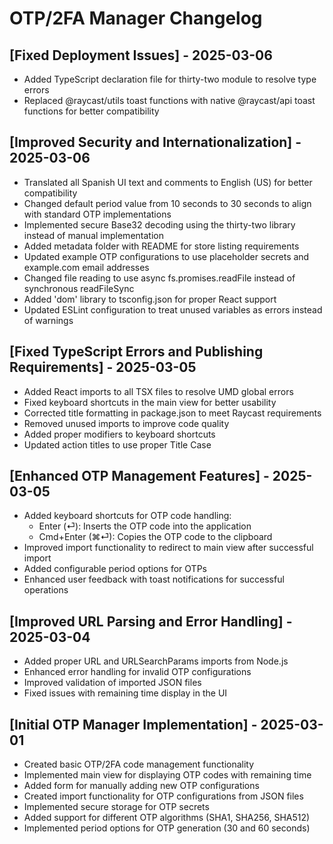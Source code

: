 # OTP/2FA Manager Changelog

## [Fixed Deployment Issues] - 2025-03-06

- Added TypeScript declaration file for thirty-two module to resolve type errors
- Replaced @raycast/utils toast functions with native @raycast/api toast functions for better compatibility

## [Improved Security and Internationalization] - 2025-03-06

- Translated all Spanish UI text and comments to English (US) for better compatibility
- Changed default period value from 10 seconds to 30 seconds to align with standard OTP implementations
- Implemented secure Base32 decoding using the thirty-two library instead of manual implementation
- Added metadata folder with README for store listing requirements
- Updated example OTP configurations to use placeholder secrets and example.com email addresses
- Changed file reading to use async fs.promises.readFile instead of synchronous readFileSync
- Added 'dom' library to tsconfig.json for proper React support
- Updated ESLint configuration to treat unused variables as errors instead of warnings

## [Fixed TypeScript Errors and Publishing Requirements] - 2025-03-05

- Added React imports to all TSX files to resolve UMD global errors
- Fixed keyboard shortcuts in the main view for better usability
- Corrected title formatting in package.json to meet Raycast requirements
- Removed unused imports to improve code quality
- Added proper modifiers to keyboard shortcuts
- Updated action titles to use proper Title Case

## [Enhanced OTP Management Features] - 2025-03-05

- Added keyboard shortcuts for OTP code handling:
  - Enter (⏎): Inserts the OTP code into the application
  - Cmd+Enter (⌘⏎): Copies the OTP code to the clipboard
- Improved import functionality to redirect to main view after successful import
- Added configurable period options for OTPs
- Enhanced user feedback with toast notifications for successful operations

## [Improved URL Parsing and Error Handling] - 2025-03-04

- Added proper URL and URLSearchParams imports from Node.js
- Enhanced error handling for invalid OTP configurations
- Improved validation of imported JSON files
- Fixed issues with remaining time display in the UI

## [Initial OTP Manager Implementation] - 2025-03-01

- Created basic OTP/2FA code management functionality
- Implemented main view for displaying OTP codes with remaining time
- Added form for manually adding new OTP configurations
- Created import functionality for OTP configurations from JSON files
- Implemented secure storage for OTP secrets
- Added support for different OTP algorithms (SHA1, SHA256, SHA512)
- Implemented period options for OTP generation (30 and 60 seconds)
